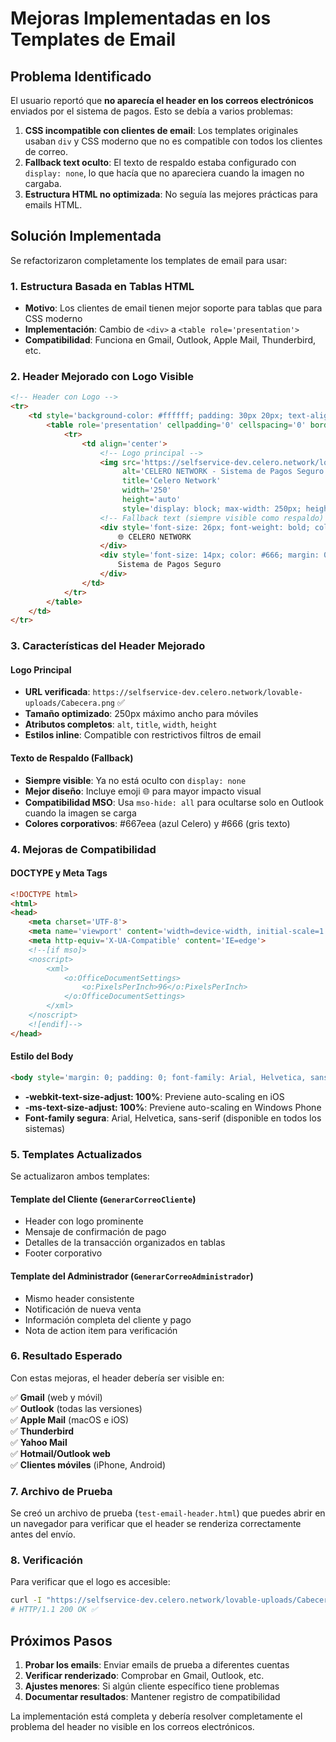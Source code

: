 # Mejoras Implementadas en los Templates de Email

## Problema Identificado

El usuario reportó que **no aparecía el header en los correos electrónicos** enviados por el sistema de pagos. Esto se debía a varios problemas:

1. **CSS incompatible con clientes de email**: Los templates originales usaban `div` y CSS moderno que no es compatible con todos los clientes de correo.
2. **Fallback text oculto**: El texto de respaldo estaba configurado con `display: none`, lo que hacía que no apareciera cuando la imagen no cargaba.
3. **Estructura HTML no optimizada**: No seguía las mejores prácticas para emails HTML.

## Solución Implementada

Se refactorizaron completamente los templates de email para usar:

### 1. Estructura Basada en Tablas HTML
- **Motivo**: Los clientes de email tienen mejor soporte para tablas que para CSS moderno
- **Implementación**: Cambio de `<div>` a `<table role='presentation'>`
- **Compatibilidad**: Funciona en Gmail, Outlook, Apple Mail, Thunderbird, etc.

### 2. Header Mejorado con Logo Visible
```html
<!-- Header con Logo -->
<tr>
    <td style='background-color: #ffffff; padding: 30px 20px; text-align: center; border-bottom: 3px solid #667eea; border-radius: 8px 8px 0 0;'>
        <table role='presentation' cellpadding='0' cellspacing='0' border='0' width='100%'>
            <tr>
                <td align='center'>
                    <!-- Logo principal -->
                    <img src='https://selfservice-dev.celero.network/lovable-uploads/Cabecera.png' 
                         alt='CELERO NETWORK - Sistema de Pagos Seguro' 
                         title='Celero Network' 
                         width='250' 
                         height='auto' 
                         style='display: block; max-width: 250px; height: auto; margin: 0 auto; border: 0; outline: none; text-decoration: none;' />
                    <!-- Fallback text (siempre visible como respaldo) -->
                    <div style='font-size: 26px; font-weight: bold; color: #667eea; margin: 15px 0 5px 0; line-height: 1.2; mso-hide: all;'>
                        🌐 CELERO NETWORK
                    </div>
                    <div style='font-size: 14px; color: #666; margin: 0; mso-hide: all;'>
                        Sistema de Pagos Seguro
                    </div>
                </td>
            </tr>
        </table>
    </td>
</tr>
```

### 3. Características del Header Mejorado

#### Logo Principal
- **URL verificada**: `https://selfservice-dev.celero.network/lovable-uploads/Cabecera.png` ✅
- **Tamaño optimizado**: 250px máximo ancho para móviles
- **Atributos completos**: `alt`, `title`, `width`, `height`
- **Estilos inline**: Compatible con restrictivos filtros de email

#### Texto de Respaldo (Fallback)
- **Siempre visible**: Ya no está oculto con `display: none`
- **Mejor diseño**: Incluye emoji 🌐 para mayor impacto visual
- **Compatibilidad MSO**: Usa `mso-hide: all` para ocultarse solo en Outlook cuando la imagen se carga
- **Colores corporativos**: #667eea (azul Celero) y #666 (gris texto)

### 4. Mejoras de Compatibilidad

#### DOCTYPE y Meta Tags
```html
<!DOCTYPE html>
<html>
<head>
    <meta charset='UTF-8'>
    <meta name='viewport' content='width=device-width, initial-scale=1.0'>
    <meta http-equiv='X-UA-Compatible' content='IE=edge'>
    <!--[if mso]>
    <noscript>
        <xml>
            <o:OfficeDocumentSettings>
                <o:PixelsPerInch>96</o:PixelsPerInch>
            </o:OfficeDocumentSettings>
        </xml>
    </noscript>
    <![endif]-->
</head>
```

#### Estilo del Body
```html
<body style='margin: 0; padding: 0; font-family: Arial, Helvetica, sans-serif; background-color: #f5f5f5; -webkit-text-size-adjust: 100%; -ms-text-size-adjust: 100%;'>
```

- **-webkit-text-size-adjust: 100%**: Previene auto-scaling en iOS
- **-ms-text-size-adjust: 100%**: Previene auto-scaling en Windows Phone
- **Font-family segura**: Arial, Helvetica, sans-serif (disponible en todos los sistemas)

### 5. Templates Actualizados

Se actualizaron ambos templates:

#### Template del Cliente (`GenerarCorreoCliente`)
- Header con logo prominente
- Mensaje de confirmación de pago
- Detalles de la transacción organizados en tablas
- Footer corporativo

#### Template del Administrador (`GenerarCorreoAdministrador`)
- Mismo header consistente
- Notificación de nueva venta
- Información completa del cliente y pago
- Nota de action item para verificación

### 6. Resultado Esperado

Con estas mejoras, el header debería ser visible en:

✅ **Gmail** (web y móvil)  
✅ **Outlook** (todas las versiones)  
✅ **Apple Mail** (macOS e iOS)  
✅ **Thunderbird**  
✅ **Yahoo Mail**  
✅ **Hotmail/Outlook web**  
✅ **Clientes móviles** (iPhone, Android)  

### 7. Archivo de Prueba

Se creó un archivo de prueba (`test-email-header.html`) que puedes abrir en un navegador para verificar que el header se renderiza correctamente antes del envío.

### 8. Verificación

Para verificar que el logo es accesible:
```bash
curl -I "https://selfservice-dev.celero.network/lovable-uploads/Cabecera.png"
# HTTP/1.1 200 OK ✅
```

## Próximos Pasos

1. **Probar los emails**: Enviar emails de prueba a diferentes cuentas
2. **Verificar renderizado**: Comprobar en Gmail, Outlook, etc.
3. **Ajustes menores**: Si algún cliente específico tiene problemas
4. **Documentar resultados**: Mantener registro de compatibilidad

La implementación está completa y debería resolver completamente el problema del header no visible en los correos electrónicos.
